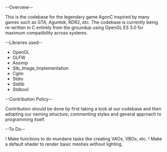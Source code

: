 --Overview--

This is the codebase for the legendary game AgonC inspired by
many games such as GTA, Aguntok, RDR2, etc.
The codebase is currently being re-written in C entirely from the groundup
using OpenGL ES 3.0 for maximum compatibility across systems.

--Libraries used--

*  OpenGL
*  GLFW
*  Assimp
*  Stb_Image_Implementation
*  Cglm
*  Stdio
*  Stdlib
*  Stdbool

--Contribution Policy--

Contribution should be done by first taking a look at our codebase
and then adopting our naming structure, commenting styles and general
approach to programming itself.

--To Do--

! Make functions to do mundane tasks like creating VAOs, VBOs, etc.
! Make a default shader to render basic meshes without lighting.
